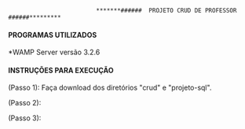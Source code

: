                              *******######  PROJETO CRUD DE PROFESSOR  ######*********

  ####  PROGRAMAS UTILIZADOS  ####
*WAMP Server versão 3.2.6







####  INSTRUÇÕES PARA EXECUÇÃO  ####

(Passo 1): Faça download dos diretórios "crud" e "projeto-sql".

(Passo 2):


(Passo 3):

